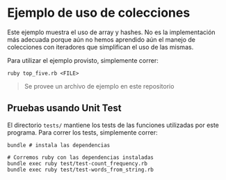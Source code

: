 # Ejemplo de uso de colecciones

Este ejemplo muestra el uso de array y hashes. No es la implementación más
adecuada porque aún no hemos aprendido aún el manejo de colecciones con
iteradores que simplifican el uso de las mismas.

Para utilizar el ejemplo provisto, simplemente correr:

```
ruby top_five.rb <FILE>
```

> Se provee un archivo de ejemplo en este repositorio

## Pruebas usando Unit Test

El directorio `tests/` mantiene los tests de las funciones utilizadas por este
programa. Para correr los tests, simplemente correr:

```
bundle # instala las dependencias

# Corremos ruby con las dependencias instaladas
bundle exec ruby test/test-count_frequency.rb
bundle exec ruby test/test-words_from_string.rb
```
